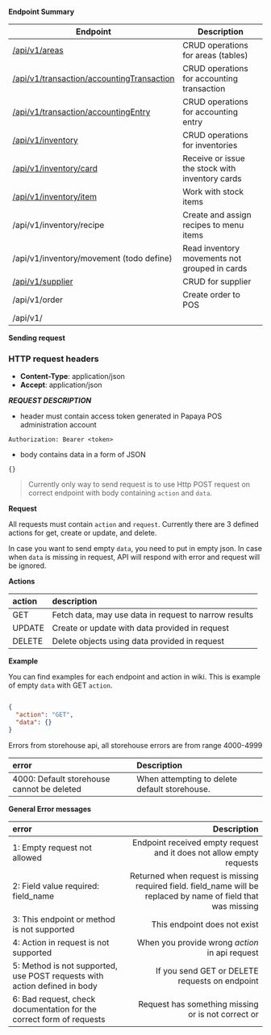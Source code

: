 **Endpoint Summary**




| Endpoint                                   | Description                                     |
| ----------------------------------------   | ----------------------------------------------- |
| [/api/v1/areas](areas.md#)                 | CRUD operations for areas (tables)              |
| [/api/v1/transaction/accountingTransaction](accountingTransaction.md#)       | CRUD operations for accounting transaction |
| [/api/v1/transaction/accountingEntry](inventory.md#)       | CRUD operations for accounting entry                 |
| [/api/v1/inventory](inventory.md#)       | CRUD operations for inventories                 |
| [/api/v1/inventory/card](card.md#)       | Receive or issue the stock with inventory cards |
| [/api/v1/inventory/item](item.md#)       | Work with stock items                           |
| /api/v1/inventory/recipe                 | Create and assign recipes to menu items         |
| /api/v1/inventory/movement (todo define) | Read inventory movements not grouped in cards   |
| [/api/v1/supplier](supplier.md#)         | CRUD for supplier                               |
| /api/v1/order                            | Create order to POS                             |
| /api/v1/                                 |                                                 |




**Sending request**

### HTTP request headers

- **Content-Type**: application/json
- **Accept**: application/json

***REQUEST DESCRIPTION***

- header must contain access token generated in Papaya POS administration account

```
Authorization: Bearer <token>
```

- body contains data in a form of JSON

```
{}
```

> Currently only way to send request is to use Http POST request on correct endpoint with body containing `action` and `data`.

**Request**

All requests must contain `action` and `request`. Currently there are 3 defined actions for get, create or update, and delete.

In case you want to send empty `data`, you need to put in empty json. In case when `data` is missing in request, API will respond with error and request will be ignored.

**Actions**

| action | description |
| :---   | :---          |
| GET | Fetch data, may use data in request to narrow results |
| UPDATE | Create or update with data provided in request |
| DELETE | Delete objects using data provided in request |

**Example**

You can find examples for each endpoint and action in wiki. This is example of empty `data` with GET `action`.

```json

{
  "action": "GET",
  "data": {}
}
```

Errors from storehouse api, all storehouse errors are from range 4000-4999

| error  |  Description   |
| :---        |  :---     |
| 4000: Default storehouse cannot be deleted | When attempting to delete default storehouse. |

**General Error messages**

| error  | Description   |
| :---        |    ----:   |
| 1: Empty request not allowed | Endpoint received empty request and it does not allow empty requests |
| 2: Field value required: field_name | Returned when request is missing required field. field_name will be replaced by name of field that was missing |
| 3: This endpoint or method is not supported | This endpoint does not exist |
| 4: Action in request is not supported| When you provide wrong *action* in api request |
| 5: Method is not supported, use POST requests with action defined in body | If you send GET or DELETE requests on endpoint |
| 6: Bad request, check documentation for the correct form of requests | Request has something missing or is not correct or
